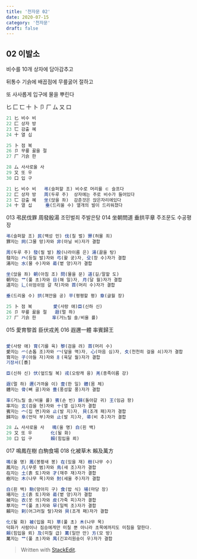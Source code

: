 ```yaml
---
title: '천자문 02'
date: 2020-07-15
category: '천자문'
draft: false
---
```

## 02  이발소 

비수를 10개 상자에 담아감추고

뒤통수 기슭에 배꼽점에 무릎굻어 절하고

또  사사롭게  입구에  물을  뿌린다

 匕 匚 匸 十 卜 卩 厂 厶 又 口 
 ```js
21 匕 비수 비
22 匚 상자 방
23 匸 감출 혜
24 十 열 십

25 卜 점 복
26 卩 무릎 꿇을 절
27 厂 기슭 한

28 厶 사사로울 사
29 又 또 우
30 口 입 구
```

```js
21 匕 비수 비   弔(슬퍼할 조) 비수로 머리를 ㄷ 슬프다
22 匚 상자 방   周(두루 주)  상자에는 주로 비수가 들어있다
23 匸 감출 혜   坐(앉을 좌)  감춘것은 앉은자리에있다
24 十 열 십     垂(드리울 수) 열개의 발이 드리워졌다
```
013 弔民伐罪 周發殷湯 조민벌죄 주발은탕
014 坐朝問道 垂拱平章 주조문도 수공평장
```js
弔(슬퍼할 조) 民(백성 민) 伐(칠 벌) 罪(허물 죄)
罪자는 网(그물 망)자와 非(아닐 비)자가 결합

周(두루 주) 發(필 발) 殷(나라이름 은) 湯(끓을 탕)
發자는 癶(등질 발)자와 弓(활 궁)자, 殳(창 수)자가 결합
湯자는 水(물 수)자와 昜(볕 양)자가 결합

坐(앉을 좌) 朝(아침 조) 問(물을 문) 道(길/말할 도)
朝자는 艹(풀 초)자와 日(해 일)자, 月(달 월)자가 결합
道자는 辶(쉬엄쉬엄 갈 착)자와 首(머리 수)자가 결합

垂(드리울 수) 拱(껴안을 공) 平(평평할 평) 章(글월 장)
```
```js
25 卜 점 복        愛(사랑 애)臣(신하 신)
26 卩 무릎 꿇을 절   遐(멀 하)
27 厂 기슭 한      率(거느릴 솔/비율 률)
```
015 愛育黎首 臣伏戎羌 
016 遐邇一體 率賓歸王 

```js

愛(사랑 애) 育(기를 육) 黎(검을 려) 首(머리 수)
愛자는 爫(손톱 조)자와 冖(덮을 멱)자, 心(마음 심)자, 夊(천천히 걸을 쇠)자가 결합
育자는 子(아들 자)자와 ⺼(육달 월)자가 결합
기장서([黍]

臣(신하 신) 伏(엎드릴 복) 戎(오랑캐 융) 羌(종족이름 강)

遐(멀 하) 邇(가까울 이) 壹(한 일) 體(몸 체)
體자는 骨(뼈 골)자와 豊(풍성할 풍)자가 결합

率(거느릴 솔/비율 률) 賓(손 빈) 歸(돌아갈 귀) 王(임금 왕)
率자는 玄(검을 현)자와 十(열 십)자가 결합
賓자는 宀(집 면)자와 止(발 지)자, 貝(조개 패)자가 결합
歸자는 阜(언덕 부)자와 止(발 지)자, 帚(비 추)자가 결합
```
```js
28 厶 사사로울 사   鳴(울 명) 白(흰 백)
29 又 또 우       化(될 화)
30 口 입 구       賴(힘입을 뢰)
```
017 鳴鳳在樹 白駒食場 
018 化被草木 賴及萬方 
```js
鳴(울 명) 鳳(봉황새 봉) 在(있을 재) 樹(나무 수)
鳳자는 凡(무릇 범)자와 鳥(새 조)자가 결합
在자는 土(흙 토)자와 才(재주 재)자가 결합
樹자는 木(나무 목)자와 尌(세울 주)자가 결합

白(흰 백) 駒(망아지 구) 食(밥 식) 場(마당 장)
場자는 土(흙 토)자와 昜(볕 양)자가 결합
被자는 衣(옷 의)자와 皮(가죽 피)자가 결합
草자는 艹(풀 초)자와 早(일찍 조)자가 결합
賴자는 剌(어그러질 랄)자와 貝(조개 패)자가 결합

化(될 화) 被(입을 피) 草(풀 초) 木(나무 목)
덕화가 사람이나 짐승에게만 미칠 뿐 아니라 초목에까지도 미침을 말한다.
賴(힘입을 뢰) 及(미칠 급) 萬(일만 만) 方(모 방)
萬자는 艹(풀 초)자와 禺(긴꼬리원숭이 우)자가 결합

```
> Written with [StackEdit](https://stackedit.io/).
<!--stackedit_data:
eyJoaXN0b3J5IjpbMTczMTgzNzA3NSwzMjgxNjgwMDMsMTk2Nj
I0OTA5LC0xMjg1MTk0MzIzLC0yMzIwNDQzODksLTEwNTI2NTk5
MDcsODcxNjE2MjE1LDI0NDc0NzA4NV19
-->